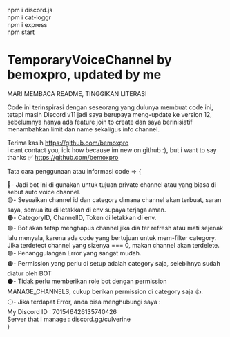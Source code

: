 npm i discord.js<br>
npm i cat-loggr<br>
npm i express<br>
npm start

# TemporaryVoiceChannel by bemoxpro, updated by me

MARI MEMBACA README, TINGGIKAN LITERASI

Code ini terinspirasi dengan seseorang yang dulunya membuat code ini, tetapi masih Discord v11
jadi saya berupaya meng-update ke version 12, sebelumnya hanya ada feature join to create dan saya berinisiatif menambahkan limit dan name sekaligus info channel.

Terima kasih https://github.com/bemoxpro<br>
i cant contact you, idk how because im new on github :), but i want to say thanks ✅ https://github.com/bemoxpro

Tata cara penggunaan atau informasi code => {<br>

🔵- Jadi bot ini di gunakan untuk tujuan private channel atau yang biasa di sebut auto voice channel.<br>
🟡- Sesuaikan channel id dan category dimana channel akan terbuat, saran saya, semua itu di letakkan di env supaya terjaga aman.<br>
🟠- CategoryID, ChannelID, Token di letakkan di env.<br>
🟢- Bot akan tetap menghapus channel jika dia ter refresh atau mati sejenak lalu menyala, karena ada code yang bertujuan untuk mem-filter category. Jika terdetect channel yang sizenya === 0, makan channel akan terdelete.<br>
🟣- Penanggulangan Error yang sangat mudah.<br>
🟤- Permission yang perlu di setup adalah category saja, selebihnya sudah diatur oleh BOT<br>
⚫- Tidak perlu memberikan role bot dengan permission MANAGE_CHANNELS, cukup berikan permission di category saja 👍.<br>
⚪- Jika terdapat Error, anda bisa menghubungi saya :<br>
     My Discord ID : 701546426135740426<br>
     Server that i manage : discord.gg/culverine<br>
}
